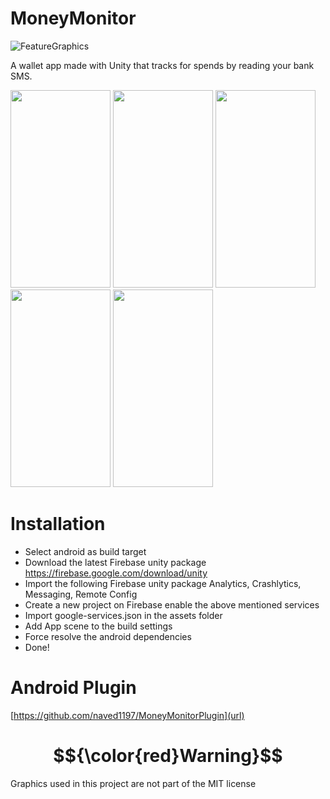 # MoneyMonitor

![FeatureGraphics](https://github.com/naved1197/MoneyMonitorUnity/assets/96604519/4574a220-9885-4a0c-9860-08422ddc13d9)

A wallet app made with Unity that tracks for spends by reading your bank SMS.

<img src="https://github.com/naved1197/MoneyMonitorUnity/assets/96604519/e1cf5e0e-eb40-4698-a710-a0707e854194" width="160" height="316">
<img src="https://github.com/naved1197/MoneyMonitorUnity/assets/96604519/d464ba47-3661-45b2-9fa0-63a3bc2b1e90" width="160" height="316">
<img src="https://github.com/naved1197/MoneyMonitorUnity/assets/96604519/61281ab8-f7cc-4779-aae9-1a00958f26ab" width="160" height="316">
<img src="https://github.com/naved1197/MoneyMonitorUnity/assets/96604519/d51c8a71-e924-4ff5-97b3-ab6c82587d92" width="160" height="316">
<img src="https://github.com/naved1197/MoneyMonitorUnity/assets/96604519/18e221d5-10f7-4c38-aaff-f5d3241f1ece" width="160" height="316">

# Installation
- Select android as build target
- Download the latest Firebase unity package https://firebase.google.com/download/unity
- Import the following Firebase unity package Analytics, Crashlytics, Messaging, Remote Config
- Create a new project on Firebase enable the above mentioned services
- Import google-services.json in the assets folder
- Add App scene to the build settings
- Force resolve the android dependencies
- Done!

# Android Plugin
[https://github.com/naved1197/MoneyMonitorPlugin](url)


# $${\color{red}Warning}$$
  Graphics used in this project are not part of the MIT license


